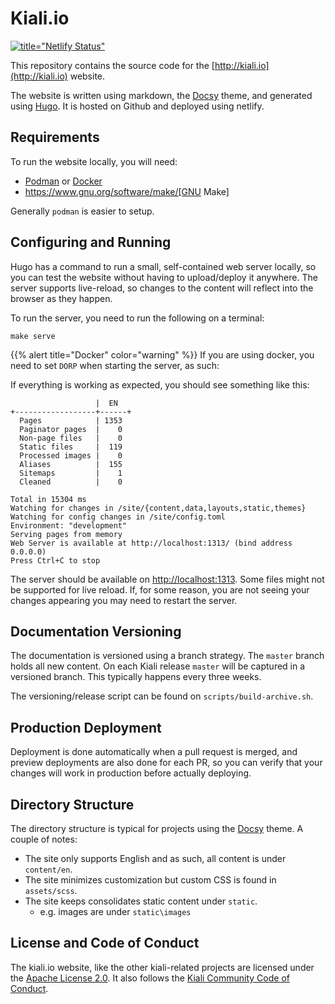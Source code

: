 
# Kiali.io

[![title="Netlify Status"](https://api.netlify.com/api/v1/badges/05b3eed1-6ea2-41a1-8b64-c76bda241be6/deploy-status)](https://app.netlify.com/sites/kiali/deploys)

This repository contains the source code for the [http://kiali.io](http://kiali.io) website.

The website is written using markdown, the [Docsy](https://www.docsy.dev/) theme, and generated using [Hugo](https://gohugo.io). It is hosted on Github and deployed using netlify.


## Requirements

To run the website locally, you will need:

* [Podman](https://podman.io) or [Docker](https://docker.io)
* https://www.gnu.org/software/make/[GNU Make]

Generally `podman` is easier to setup.


## Configuring and Running

Hugo has a command to run a small, self-contained web server locally, so you can test the website without having to upload/deploy it anywhere. The server supports live-reload, so changes to the content will reflect into the browser as they happen.

To run the server, you need to run the following on a terminal:

```
make serve
```

{{% alert title="Docker" color="warning" %}}
If you are using docker, you need to set `DORP` when starting the server, as such:

If everything is working as expected, you should see something like this:

```
                   |  EN
+------------------+------+
  Pages            | 1353
  Paginator pages  |    0
  Non-page files   |    0
  Static files     |  119
  Processed images |    0
  Aliases          |  155
  Sitemaps         |    1
  Cleaned          |    0

Total in 15304 ms
Watching for changes in /site/{content,data,layouts,static,themes}
Watching for config changes in /site/config.toml
Environment: "development"
Serving pages from memory
Web Server is available at http://localhost:1313/ (bind address 0.0.0.0)
Press Ctrl+C to stop
```

The server should be available on [http://localhost:1313](http://localhost:1313). Some files might not be supported for live reload. If, for some reason, you are not seeing your changes appearing you may need to restart the server.


## Documentation Versioning

The documentation is versioned using a branch strategy.  The `master` branch holds all new content.  On each Kiali release `master` will be captured in a versioned branch.  This typically happens every three weeks.

The versioning/release script can be found on `scripts/build-archive.sh`.

## Production Deployment

Deployment is done automatically when a pull request is merged, and preview deployments are also done for each PR, so you can verify that your changes will work in production before actually deploying.

## Directory Structure

The directory structure is typical for projects using the [Docsy](https://www.docsy.dev/) theme.  A couple of notes:

* The site only supports English and as such, all content is under `content/en`.
* The site minimizes customization but custom CSS is found in `assets/scss`.
* The site keeps consolidates static content under `static`.
  * e.g. images are under `static\images`


## License and Code of Conduct

The kiali.io website, like the other kiali-related projects are licensed under the [Apache License 2.0](https://www.apache.org/licenses/LICENSE-2.0). It also follows the [Kiali Community Code of Conduct](https://github.com/kiali/kiali/blob/master/CODE_OF_CONDUCT.md).
